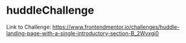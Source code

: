 # huddleChallenge

Link to Challenge:  https://www.frontendmentor.io/challenges/huddle-landing-page-with-a-single-introductory-section-B_2Wvxgi0

